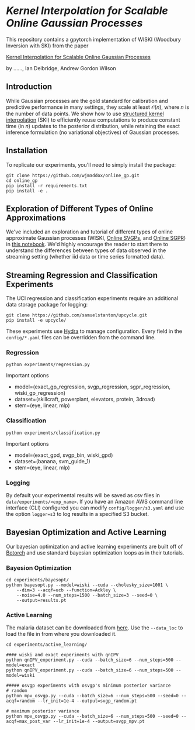 # _Kernel Interpolation for Scalable Online Gaussian Processes_

This repository contains a gpytorch implementation of WISKI (Woodbury Inversion with SKI) from the paper 

[Kernel Interpolation for Scalable Online Gaussian Processes](https://github.com/wjmaddox/online_gp)

by ......, Ian Delbridge, Andrew Gordon Wilson

## Introduction

While Gaussian processes are the gold standard for calibration and predictive performance in many settings, 
they scale at least $\mathcal{O}(n),$ where $n$ is the number of data points. We show how to use [structured
kernel interpolation](https://arxiv.org/abs/1503.01057) (SKI) to efficiently reuse computations to produce constant
time (in $n$) updates to
the posterior distribution, while retaining the exact inference formulation (no variational objectives) of
Gaussian processes.

## Installation

To replicate our experiments, you'll need to simply install the package:
```
git clone https://github.com/wjmaddox/online_gp.git
cd online_gp
pip install -r requirements.txt
pip install -e .
```

## Exploration of Different Types of Online Approximations

We've included an exploration and tutorial of different types of online approximate Gaussian processes (WISKI,
[Online SVGPs](https://arxiv.org/abs/1705.07131), and [Online SGPR](https://arxiv.org/abs/1705.07131)) in [this notebook](notebooks/regression_viz_1D.ipynb). 
We'd highly encourage the reader to start there to understand the differences between types of data observed
in the streaming setting (whether iid data or time series formatted data).

## Streaming Regression and Classification Experiments

The UCI regression and classification experiments require an additional data storage package for logging:

```
git clone https://github.com/samuelstanton/upcycle.git
pip install -e upcycle/

```

These experiments use [Hydra](https://hydra.cc/docs/intro/) to manage configuration. 
Every field in the `config/*.yaml` files can be 
overridden from the command line.

### Regression
```
python experiments/regression.py
```
Important options
- model=(exact_gp_regression, svgp_regression, sgpr_regression, wiski_gp_regression)
- dataset=(skillcraft, powerplant, elevators, protein, 3droad)
- stem=(eye, linear, mlp)

### Classification
```
python experiments/classification.py
```
Important options
- model=(exact_gpd, svgp_bin, wiski_gpd)
- dataset=(banana, svm_guide_1)
- stem=(eye, linear, mlp)

### Logging
By default your experimental results will be saved
as csv files in `data/experiments/<exp_name>`. 
If you have an Amazon AWS command line interface (CLI) configured you can modify
`config/logger/s3.yaml` and use the option
`logger=s3` to log results in a specified S3 bucket.

## Bayesian Optimization and Active Learning

Our bayesian optimization and active learning experiments are built off of [Botorch](https://botorch.org) 
and use standard bayesian optimization loops as in their tutorials. 

### Bayesion Optimization

```
cd experiments/bayesopt/
python bayesopt.py --model=wiski --cuda --cholesky_size=1001 \
    --dim=3 --acqf=ucb --function=Ackley \
    --noise=4.0 --num_steps=1500 --batch_size=3 --seed=0 \
    --output=results.pt
```

### Active Learning

The malaria dataset can be downloaded from [here](https://wjmaddox.github.io/assets/data/malaria_df.hdf5). 
Use the `--data_loc` to load the file in from where you downloaded it.

```
cd experiments/active_learning/

#### wiski and exact experiments with qnIPV
python qnIPV_experiment.py --cuda --batch_size=6 --num_steps=500 --model=exact
python qnIPV_experiment.py --cuda --batch_size=6 --num_steps=500 --model=wiski

##### osvgp experiments with osvgp's minimum posterior variance
# random
python mpv_osvgp.py --cuda --batch_size=6 --num_steps=500 --seed=0 --acqf=random --lr_init=1e-4 --output=svgp_random.pt

# maximum posterior variance
python mpv_osvgp.py --cuda --batch_size=6 --num_steps=500 --seed=0 --acqf=max_post_var --lr_init=1e-4 --output=svgp_mpv.pt
```

